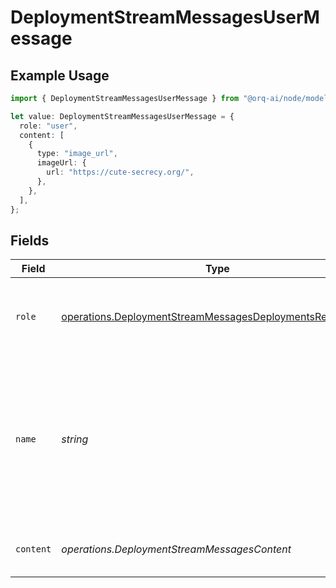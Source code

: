 # DeploymentStreamMessagesUserMessage

## Example Usage

```typescript
import { DeploymentStreamMessagesUserMessage } from "@orq-ai/node/models/operations";

let value: DeploymentStreamMessagesUserMessage = {
  role: "user",
  content: [
    {
      type: "image_url",
      imageUrl: {
        url: "https://cute-secrecy.org/",
      },
    },
  ],
};
```

## Fields

| Field                                                                                                                                  | Type                                                                                                                                   | Required                                                                                                                               | Description                                                                                                                            |
| -------------------------------------------------------------------------------------------------------------------------------------- | -------------------------------------------------------------------------------------------------------------------------------------- | -------------------------------------------------------------------------------------------------------------------------------------- | -------------------------------------------------------------------------------------------------------------------------------------- |
| `role`                                                                                                                                 | [operations.DeploymentStreamMessagesDeploymentsRequestRole](../../models/operations/deploymentstreammessagesdeploymentsrequestrole.md) | :heavy_check_mark:                                                                                                                     | The role of the messages author, in this case `user`.                                                                                  |
| `name`                                                                                                                                 | *string*                                                                                                                               | :heavy_minus_sign:                                                                                                                     | An optional name for the participant. Provides the model information to differentiate between participants of the same role.           |
| `content`                                                                                                                              | *operations.DeploymentStreamMessagesContent*                                                                                           | :heavy_check_mark:                                                                                                                     | The contents of the user message.                                                                                                      |